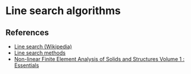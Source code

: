 # Line search algorithms

## References
- [Line search (Wikipedia)](https://en.wikipedia.org/wiki/Line_search)
- [Line search methods](https://optimization.cbe.cornell.edu/index.php?title=Line_search_methods)
- [Non-linear Finite Element Analysis of Solids and Structures Volume 1 : Essentials](https://www.google.es/books/edition/Non_Linear_Finite_Element_Analysis_of_So/hiTyAQAACAAJ?hl=en)
